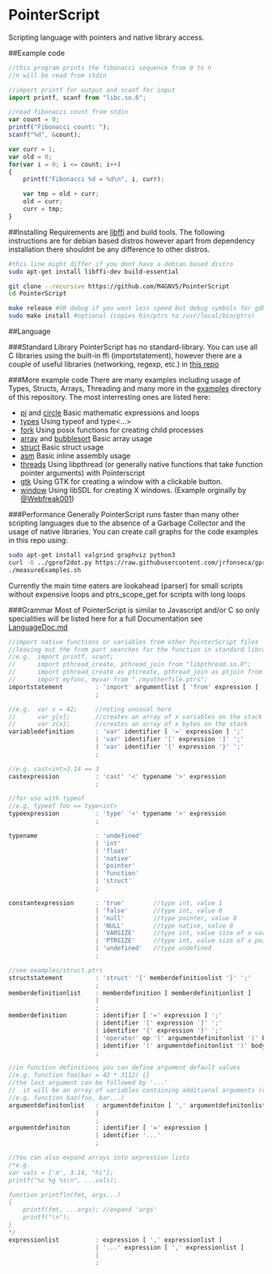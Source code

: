 # PointerScript
Scripting language with pointers and native library access.

##Example code
```javascript
//this program prints the fibonacci sequence from 0 to n
//n will be read from stdin

//import printf for output and scanf for input
import printf, scanf from "libc.so.6";

//read fibonacci count from stdin
var count = 0;
printf("Fibonacci count: ");
scanf("%d", &count);

var curr = 1;
var old = 0;
for(var i = 0; i <= count; i++)
{
	printf("Fibonacci %d = %d\n", i, curr);

	var tmp = old + curr;
	old = curr;
	curr = tmp;
}
```

##Installing
Requirements are [libffi](https://github.com/libffi/libffi) and build tools.
The following instructions are for debian based distros however apart from dependency
installation there shouldnt be any difference to other distros.
```bash
#this line might differ if you dont have a debian based distro
sudo apt-get install libffi-dev build-essential

git clone --recursive https://github.com/M4GNV5/PointerScript
cd PointerScript

make release #OR debug if you want less speed but debug symbols for gdb
sudo make install #optional (copies bin/ptrs to /usr/local/bin/ptrs)
```

##Language

###Standard Library
PointerScript has no standard-library. You can use all C libraries using the built-in ffi (importstatement),
however there are a couple of useful libraries (networking, regexp, etc.) in [this repo](https://github.com/M4GNV5/PtrsStuff)

###More example code
There are many examples including usage of Types, Structs, Arrays, Threading and many more in the [examples](examples/) directory of this repository. The most interresting ones are listed here:

- [pi](examples/pi.ptrs) and [circle](examples/circle.ptrs) Basic mathematic expressions and loops
- [types](examples/types.ptrs) Using typeof and type<...>
- [fork](examples/fork.ptrs) Using posix functions for creating child processes
- [array](examples/array.ptrs) and [bubblesort](examples/bubblesort.ptrs) Basic array usage
- [struct](examples/struct.ptrs) Basic struct usage
- [asm](examples/asm.ptrs) Basic inline assembly usage
- [threads](examples/threads.ptrs) Using libpthread (or generally native functions that take function pointer arguments) with Pointerscript
- [gtk](examples/gtk.ptrs) Using GTK for creating a window with a clickable button.
- [window](examples/window.ptrs) Using libSDL for creating X windows. (Example orginally by [@Webfreak001](https://github.com/WebFreak001))

###Performance
Generally PointerScript runs faster than many other scripting languages due to the absence of a Garbage Collector and the usage of native libraries.
You can create call graphs for the code examples in this repo using:
```bash
sudo apt-get install valgrind graphviz python3
curl -O ../gprof2dot.py https://raw.githubusercontent.com/jrfonseca/gprof2dot/master/gprof2dot.py
./measureExamples.sh
```
Currently the main time eaters are lookahead (parser) for small scripts without expensive loops and ptrs_scope_get for scripts with long loops

###Grammar
Most of PointerScript is similar to Javascript and/or C so only specialities will be listed here for a full Documentation see [LanguageDoc.md](LanguageDoc.md)
```javascript
//import native functions or variables from other PointerScript files
//leaving out the from part searches for the function in standard library
//e.g. 	import printf, scanf;
//		import pthread_create, pthread_join from "libpthread.so.0";
//		import pthread_create as ptcreate, pthread_join as ptjoin from "libpthread.so.0";
//		import myfunc, myvar from "./myotherfile.ptrs";
importstatement 		: 'import' argumentlist [ 'from' expression ] ';'
						;

//e.g.	var x = 42;		//noting unusual here
//		var y[x];		//creates an array of x variables on the stack
//		var z{x};		//creates an array of x bytes on the stack
variabledefinition		: 'var' identifier [ '=' expression ] ';'
						| 'var' identifier '[' expression ']' ';'
						| 'var' identifier '{' expression '}' ';'
						;

//e.g. cast<int>3.14 == 3
castexpression			: 'cast' '<' typename '>' expression
						;

//for use with typeof
//e.g. typeof foo == type<int>
typeexpression			: 'type' '<' typename '>' expression
						;

typename				: 'undefined'
						| 'int'
						| 'float'
						| 'native'
						| 'pointer'
						| 'function'
						| 'struct'
						;

constantexpression		: 'true' 		//type int, value 1
						| 'false'		//type int, value 0
						| 'null'		//type pointer, value 0
						| 'NULL'		//type native, value 0
						| 'VARSIZE'		//type int, value size of a variable (currently 16)
						| 'PTRSIZE'		//type int, value size of a pointer (8 for 64bit and 4 for 32bit)
						| 'undefined'	//type undefined
						;

//see examples/struct.ptrs
structstatement			: 'struct' '{' memberdefinitionlist '}' ';'
						;
memberdefinitionlist	: memberdefinition [ memberdefinitionlist ]
						|
						;
memberdefinition		: identifier [ '=' expression ] ';'
						| identifier '[' expression ']' ';'
						| identifier '{' expression '}' ';'
						| 'operator' op '(' argumentdefinitonlist ')' body
						| identifier '(' argumentdefinitonlist ')' body
						;

//in function definitions you can define argument default values
//e.g. function foo(bar = 42 * 3112) {}
//the last argument can be followed by '...'
//	it will be an array of variables containing additional arguments (varargs)
//e.g. function baz(foo, bar...)
argumentdefinitonlist	: argumentdefiniton [ ',' argumentdefinitonlist ]
						|
						;
argumentdefiniton		: identifier [ '=' expression ]
						| identifier '...'
						;

//You can also expand arrays into expression lists
/*e.g.
var vals = ['m', 3.14, "hi"];
printf("%c %g %s\n", ...vals);

function printfln(fmt, args...)
{
	printf(fmt, ...args); //expand 'args'
	printf("\n");
}
*/
expressionlist			: expression [ ',' expressionlist ]
						| '...' expression [ ',' expressionlist ]
						|
						;
```
